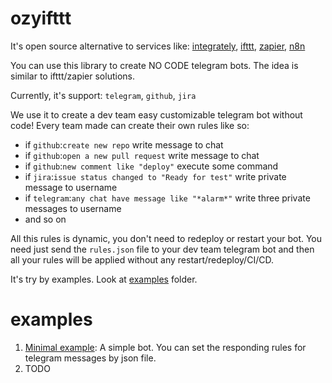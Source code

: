 # ozyifttt

It's open source alternative to services like: 
[integrately](https://integrately.com/), 
[ifttt](https://ifttt.com/), 
[zapier](https://zapier.com/), 
[n8n](https://n8n.io/)

You can use this library to create NO CODE telegram bots. 
The idea is similar to ifttt/zapier solutions.

Currently, it's support: `telegram`, `github`, `jira`

We use it to create a dev team easy customizable telegram bot without code!
Every team made can create their own rules like so:

 - if `github`:`create new repo` write message to chat
 - if `github`:`open a new pull request` write message to chat
 - if `github`:`new comment like "deploy"` execute some command
 - if `jira`:`issue status changed to "Ready for test"` write private message to username
 - if `telegram`:`any chat have message like "*alarm*"` write three private messages to username
 - and so on

All this rules is dynamic, you don't need to redeploy or restart your bot. You need just send the `rules.json` file
to your dev team telegram bot and then all your rules will be applied without any restart/redeploy/CI/CD.

It's try by examples. Look at [examples](./examples) folder.

# examples

 1) [Minimal example](./examples/01-simple-bot): A simple bot. You can set the responding rules for telegram messages by json file.
 2) TODO
